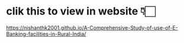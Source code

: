 # clik this to view in website 👇🏻
https://nishanthk2001.github.io/A-Comprehensive-Study-of-use-of-E-Banking-facilities-in-Rural-India/
